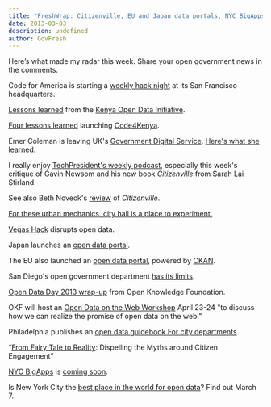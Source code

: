 ```yaml
---
title: "FreshWrap: Citizenville, EU and Japan data portals, NYC BigApps"
date: 2013-03-03
description: undefined
author: GovFresh
---
```


Here’s what made my radar this week. Share your open government news in the comments.

Code for America is starting a <a href="http://www.meetup.com/Code-for-San-Francisco-Civic-Hack-Night/">weekly hack night</a> at its San Francisco headquarters.

<a href="http://www.alkags.me/?p=708">Lessons learned</a> from the <a href="http://opendata.go.ke/">Kenya Open Data Initiative</a>.

<a href="http://blogs.worldbank.org/opendata/making-open-data-work-for-citizens-four-lessons-from-code4kenya">Four lessons learned</a> launching <a href="http://code4kenya.org/">Code4Kenya</a>.

Emer Coleman is leaving UK's <a href="https://twitter.com/GDSteam">Government Digital Service</a>. <a href="http://www.emercoleman.com/2/post/2013/03/im-leaving-government-here-is-what-ive-learned.html">Here's what she learned.</a>

I really enjoy <a href="http://techpresident.com/news/23562/techpresident-podcast-mobile-money-citizenville-and-sequester">TechPresident's weekly podcast</a>, especially this week's critique of Gavin Newsom and his new book <em>Citizenville</em> from Sarah Lai Stirland.

See also Beth Noveck's <a href="http://www.sfgate.com/books/article/Citizenville-by-Gavin-Newsom-4321331.php">review</a> of <em>Citizenville</em>.

<a href="http://nextcity.org/daily/entry/for-these-urban-mechanics-city-hall-is-a-place-to-experiment">For these urban mechanics, city hall is a place to experiment.</a>

<a href="http://blog.programmableweb.com/2013/02/28/vegas-hack-disrupts-open-data/">Vegas Hack</a> disrupts open data.

Japan launches an <a href="http://www.futuregov.asia/articles/2013/mar/01/japan-launch-national-open-data-portal/">open data portal</a>.

The EU also launched an <a href="http://blog.okfn.org/2013/02/25/european-union-launches-ckan-data-portal">open data portal</a>, powered by <a href="http://ckan.org/">CKAN</a>.

San Diego's open government department <a href="http://www.voiceofsandiego.org/government/article_366306fe-829b-11e2-9101-001a4bcf887a.html">has its limits</a>.

<a href="http://blog.okfn.org/2013/02/28/wrapping-up-open-data-day-2013-2/">Open Data Day 2013 wrap-up</a> from Open Knowledge Foundation.

OKF will host an <a href="http://blog.okfn.org/2013/02/27/open-data-on-the-web-workshop-april-2013/">Open Data on the Web Workshop</a> April 23-24 "to discuss how we can realize the promise of open data on the web."

Philadelphia publishes an <a href="http://phillymdoblog.wordpress.com/2013/02/26/an-open-data-guidebook-for-city-departments/">open data guidebook For city departments</a>.

“<a href="http://www.involve.org.uk/from-fairy-tale-to-reality/">From Fairy Tale to Reality</a>: Dispelling the Myths around Citizen Engagement”

<a href="http://www.nycbigapps.com/">NYC BigApps</a> is <a href="http://nycopendata.tumblr.com/post/43732300041/nycedc-nyc-bigapps-is-coming-soon-move-over">coming soon</a>.

Is New York City the <a href="http://techpresident.com/news/23535/one-year-later-nyc-open-data-legislation-set-show-results">best place in the world for open data</a>? Find out March 7.
